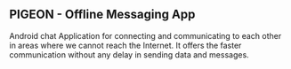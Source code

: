 ## PIGEON - Offline Messaging App

Android chat Application for connecting and communicating to each other in areas where we cannot reach the Internet. It offers the faster communication without any delay in sending data and messages.
